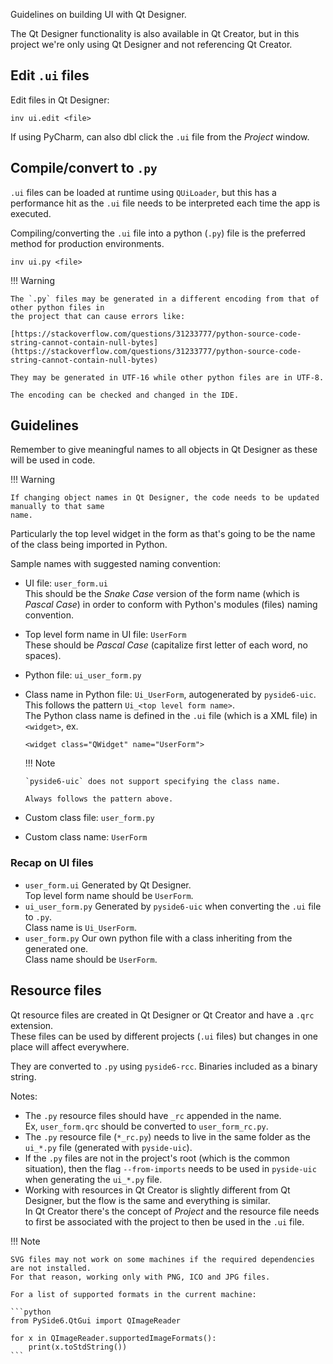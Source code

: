Guidelines on building UI with Qt Designer.

The Qt Designer functionality is also available in Qt Creator, but in this project we're only using
Qt Designer and not referencing Qt Creator.

## Edit `.ui` files
Edit files in Qt Designer:
```
inv ui.edit <file>
```
If using PyCharm, can also dbl click the `.ui` file from the _Project_ window.

## Compile/convert to `.py`
`.ui` files can be loaded at runtime using `QUiLoader`, but this has a performance hit as the `.ui`
file needs to be interpreted each time the app is executed.

Compiling/converting the `.ui` file into a python (`.py`) file is the preferred method for
production environments.

```
inv ui.py <file>
```

!!! Warning

    The `.py` files may be generated in a different encoding from that of other python files in
    the project that can cause errors like:

    [https://stackoverflow.com/questions/31233777/python-source-code-string-cannot-contain-null-bytes](https://stackoverflow.com/questions/31233777/python-source-code-string-cannot-contain-null-bytes)

    They may be generated in UTF-16 while other python files are in UTF-8.

    The encoding can be checked and changed in the IDE.

## Guidelines
Remember to give meaningful names to all objects in Qt Designer as these will be used in code.

!!! Warning

    If changing object names in Qt Designer, the code needs to be updated manually to that same
    name.

Particularly the top level widget in the form as that's going to be the name of the class being
imported in Python.

Sample names with suggested naming convention:

* UI file: `user_form.ui`  
  This should be the _Snake Case_ version of the form name (which is _Pascal Case_) in order to
  conform with Python's modules (files) naming convention.
* Top level form name in UI file: `UserForm`  
  These should be _Pascal Case_ (capitalize first letter of each word, no spaces).
* Python file: `ui_user_form.py`
* Class name in Python file: `Ui_UserForm`, autogenerated by `pyside6-uic`.  
  This follows the pattern `Ui_<top level form name>`.  
  The Python class name is defined in the `.ui` file (which is a XML file) in `<widget>`, ex.
  ```
  <widget class="QWidget" name="UserForm">
  ```
  
  !!! Note

      `pyside6-uic` does not support specifying the class name.

      Always follows the pattern above.

* Custom class file: `user_form.py`
* Custom class name: `UserForm`

### Recap on UI files
* `user_form.ui` Generated by Qt Designer.  
  Top level form name should be `UserForm`.
* `ui_user_form.py` Generated by `pyside6-uic` when converting the `.ui` file to `.py`.  
  Class name is `Ui_UserForm`.
* `user_form.py` Our own python file with a class inheriting from the generated one.  
  Class name should be `UserForm`.

## Resource files
Qt resource files are created in Qt Designer or Qt Creator and have a `.qrc` extension.  
These files can be used by different projects (`.ui` files) but changes in one place will affect
everywhere.

They are converted to `.py` using `pyside6-rcc`. Binaries included as a binary string.

Notes:

* The `.py` resource files should have `_rc` appended in the name.  
  Ex, `user_form.qrc` should be converted to `user_form_rc.py`.
* The `.py` resource file (`*_rc.py`) needs to live in the same folder as the `ui_*.py` file
  (generated with `pyside-uic`).
* If the `.py` files are not in the project's root (which is the common situation), then the flag
  `--from-imports` needs to be used in `pyside-uic` when generating the `ui_*.py` file.
* Working with resources in Qt Creator is slightly different from Qt Designer, but the flow is the
  same and everything is similar.  
  In Qt Creator there's the concept of _Project_ and the resource file needs to first be associated
  with the project to then be used in the `.ui` file.
  
!!! Note

    SVG files may not work on some machines if the required dependencies are not installed.  
    For that reason, working only with PNG, ICO and JPG files.

    For a list of supported formats in the current machine:

    ```python
    from PySide6.QtGui import QImageReader

    for x in QImageReader.supportedImageFormats():
        print(x.toStdString())
    ```

